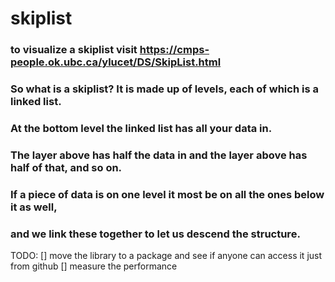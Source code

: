 # skiplist


### to visualize a skiplist visit https://cmps-people.ok.ubc.ca/ylucet/DS/SkipList.html 

### So what is a skiplist? It is made up of levels, each of which is a linked list.
### At the bottom level the linked list has all your data in.
### The layer above has half the data in and the layer above has half of that, and so on.
### If a piece of data is on one level it most be on all the ones below it as well,
### and we link these together to let us descend the structure.

TODO:
[] move the library to a package and see if anyone can access it just from github
[] measure the performance
